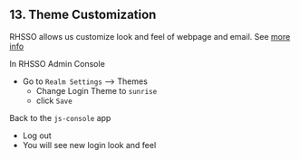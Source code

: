 ## 13. Theme Customization

RHSSO allows us customize look and feel of webpage and email. See [more info](https://access.redhat.com/documentation/en-us/red_hat_single_sign-on/7.4/html-single/server_developer_guide/index)

In RHSSO Admin Console
- Go to `Realm Settings` --> Themes
  - Change Login Theme to `sunrise`
  - click `Save`

Back to the `js-console` app
- Log out
- You will see new login look and feel 